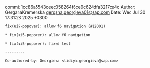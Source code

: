 commit 1cc86a5543ceec058264f6ce9c624dfa3217ce4c
Author: GerganaKremenska <gergana.georgieva01@sap.com>
Date:   Wed Jul 30 17:31:28 2025 +0300

    fix(ui5-popover): allow f6 navigation (#12001)
    
    * fix(ui5-popover): allow f6 navigation
    
    * fix(ui5-popover): fixed test
    
    ---------
    
    Co-authored-by: Georgieva <lidiya.georgieva@sap.com>
